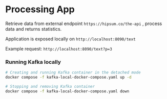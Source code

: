 # Processing App
 Retrieve data from external endpoint ```https://hipsum.co/the-api``` , process data and returns statistics. 

Application is exposed locally on ```http://localhost:8090/text```

Example request: ```http://localhost:8090/text?p=3```

### Running Kafka locally

```sh
# Creating and running Kafka container in the detached mode
docker compose -f kafka-local-docker-compose.yaml up -d
```

```sh
# Stopping and removing Kafka container
docker compose -f kafka-local-docker-compose.yaml down
```


[//]: # (todo: add more details)